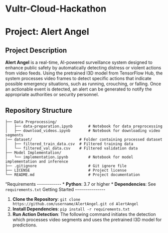 # Vultr-Cloud-Hackathon
# Project: Alert Angel


## Project Description

**Alert Angel** is a real-time, AI-powered surveillance system designed to enhance public safety by automatically detecting distress or violent actions from video feeds. Using the pretrained I3D model from TensorFlow Hub, the system processes video frames to detect specific actions that indicate possible emergency situations, such as running, crouching, or falling. Once an actionable event is detected, an alert can be generated to notify the appropriate authorities or security personnel.

## Repository Structure

```plaintext
├── Data Preprocessing/
│   ├── data-preparation.ipynb       # Notebook for data preprocessing
│   ├── download_videos.ipynb        # Notebook for downloading video segments
|── dataset/                     # Folder containing processed dataset
│   ├── filtered_train_data.csv  # Filtered training data
│   └── filtered_val_data.csv    # Filtered validation data
├── Model Implementation/
│   └── implementation.ipynb         # Notebook for model implementation and inference
├── .gitignore                       # Git ignore file
├── LICENSE                          # Project license
└── README.md                        # Project documentation

```

“Requirements ------------ * 
**Python**: 3.7 or higher * 
**Dependencies**: See `requirements.txt` 
Getting Started --------------- 
1. **Clone the Repository**: `git clone https://github.com/username/AlertAngel.git cd AlertAngel`
2. **Install Dependencies**: `pip install -r requirements.txt`
3. **Run Action Detection**: The following command initiates the detection which processes video segments and uses the pretrained I3D model for predictions.



